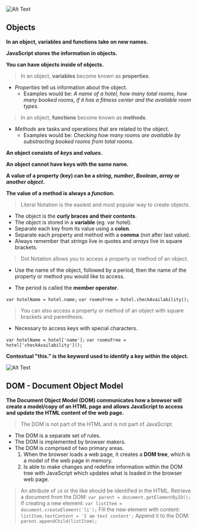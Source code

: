 ![Alt Text](https://www.simplilearn.com/ice9/free_resources_article_thumb/X_Reasons_to_learn_Javascript.jpg)


## Objects

**In an object, variables and functions take on new names.**

**JavaScript stores the information in objects.**

**You can have objects inside of objects.**

> In an object, **variables** become known as **properties**.
  - *Properties* tell us information about the object. 
      - Examples would be: *A name of a hotel, how many total rooms, how many booked rooms, if it has a fitness center and the available room types.*

> In an object, **functions** become known as **methods**.
  - *Methods* are tasks and operations that are related to the object.
      - Examples would be: *Checking how many rooms are available by substracting booked rooms from total rooms.*

**An object consists of *keys* and *values*.**

**An object cannot have keys with the same name.**

**A value of a property (key) can be a *string*, *number*, *Boolean*, *array* or *another object*.**

**The value of a method is always a *function*.**

> Literal Notation is the easiest and most popular way to create objects.

- The object is the **curly braces and their contents**.
- The object is stored in a **variable** (eg. var hotel).
- Separate each key from its value using a **colon**.
- Separate each property and method with a **comma** (not after last value).
- Always remember that *strings* live in quotes and *arrays* live in square brackets.

> Dot Notation allows you to access a property or method of an object.

- Use the name of the object, followed by a period, then the name of the property or method you would like to access.

- The period is called the **member operator**.

`var hotelName = hotel.name;`
`var roomsFree = hotel.checkAvailability();`

> You can also access a property or method of an object with square brackets and parenthesis.
  - Necessary to access keys with special characters.

`var hotelName = hotel['name'];`
`var roomsFree = hotel['checkAvailability']();`

**Contextual "this." is the keyword used to identify a key within the object.**


![Alt Text](https://www.simplilearn.com/ice9/free_resources_article_thumb/X_Reasons_to_learn_Javascript.jpg)


## DOM - Document Object Model

**The Document Object Model (DOM) communicates how a browser will create a model/copy of an HTML page and allows JavaScript to access and update the HTML content of the web page.**

> The DOM is not part of the HTML and is not part of JavaScript.
  - The DOM is a separate set of rules.
  - The DOM is implemented by browser makers.
  - The DOM is comprised of two primary areas.
      1. When the browser loads a web page, it creates a **DOM tree**, which is a model of the web page in memory.
      1. Is able to make changes and redefine information within the DOM tree with JavaScript which updates what is loaded in the browser web page.

> An attribute of `id` or the like should be identified in the HTML.
> Retrieve a document from the DOM: `var parent = document.getElementByID();`
> If creating a new element: `var listItem = document.createElement('li');`
> Fill the new element with content: `listItem.textContent = 'I am text content';`
> Append it to the DOM: `parent.appendChild(listItem);`




